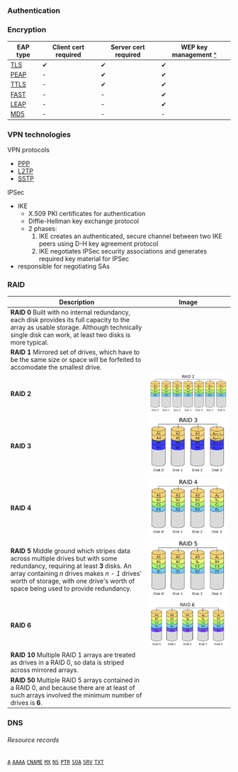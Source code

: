 ### Authentication

### Encryption

EAP type            | Client cert required| Server cert required  | WEP key management [^](https://www.intel.com/content/www/us/en/support/articles/000006999/network-and-i-o/wireless-networking.html "intel.com: \"802.1X Overview and EAP Types\"")
---                 | ---                 | ---                   | ---
[TLS][TLS]          | &#x2714;            | &#x2714;              | &#x2714;
[PEAP][PEAP]        | -                   | &#x2714;              | &#x2714;
[TTLS][TTLS]        | -                   | &#x2714;              | &#x2714;
[FAST][FAST]        | -                   | -                     | &#x2714;
[LEAP][LEAP]        | -                   | -                     | &#x2714;
[MD5][MD5]          | -                   | -                     | -

[FAST]: # 'EAP-Flexible Authentication via Secure Tunneling (EAP-FAST)&#10;Sends authentication criteria via a secure tunnel; requires a server certification to establish the tunnel but does not require a client certificate'
[LEAP]: # 'Lightweight EAP (LEAP)&#10;Proprietary EAP method that uses unencrypted challenges and responses; developed by Cisco for use on WLANs that use Cisco 802.11 wireless devices&#10;Barrett, Diane et al. _CompTIA Security+ Study Guide: Exam SY0-401_. 2015: 74'
[MD5]: # 'Message Digest series encryption algorithms (MD2, MD4, MD5)&#10;Series of hash algorithms created by Ronald Rivest, generating a hash of up to 128-bit strength out of any length of data&#10;Barrett, Diane et al. _CompTIA Security+ Study Guide: Exam SY0-401_. 2015: 456'
[PEAP]: # 'Protected EAP (PEAP)&#10;Used to protect another EAP method (like MS-CHAPv2) within a secure tunnel; co-developed by Cisco, Microsoft, and RSA Security&#10;Barrett, Diane et al. _CompTIA Security+ Study Guide: Exam SY0-401_. 2015: 73'
[TLS]: # 'Transport Layer Security (TLS)&#10;Asymmetric key encapsulation considered the successor to SSL; based on Netscape\'s SSL3 transport protocol&#10;Dulaney, Emmett. _Exam Cram: CompTIA Network+ N10-007_: 345-346,503;55'
[TTLS]: # 'Tunneled TLS (TTLS)&#10;Extension of TLS that adds tunneling and is often combined with EAP ("EAP-TLS")&#10;Dulaney, Emmett. _Exam Cram: CompTIA Network+ N10-007_: 504'

### VPN technologies
[PPP]: # 'Point to Point Protocol (PPP or PTP)&#10;===========&#10;Used for authentication by many remote access services; common networking protocol that works over telephone and includes provisions for security and protocol negotiation&#10;Dulaney, Emmett. _Exam Cram: CompTIA Network+ N10-007_: 170-171,493&#10;---&#10;Layer 2 protocol that provides authentication, encryption, and compression services to clients logging in remotely&#10;Eckert, Jason. _Linux+ Guide to Linux Certification_. Course Technology, 2012: 392&#10;---&#10;Originally defined as the protocol to use between a dial-up client and a network access server&#10;Microsoft Docs. "VPN Tunneling Protocols". https://docs.microsoft.com/en-us/previous-versions/windows/it-pro/windows-server-2008-R2-and-2008/cc771298(v=ws.10)'
[L2TP]: # 'Layer 2 Tunneling Protocol (L2TP)&#10;VPN protocol that defines its own tunneling protocol and works with the advanced security methods of IPsec; enables PPP sessions to be tunneled across an arbitrary medium to a home gateway at an ISP or corporation&#10;Dulaney, Emmett. _Exam Cram: CompTIA Network+ N10-007_: 484&#10;---&#10;Allows multiprotocol traffic to be encrypted and then sent over IP or ATM, relying on IPsec in Transport Mode&#10;Microsoft Docs. "VPN Tunneling Protocols". https://docs.microsoft.com/en-us/previous-versions/windows/it-pro/windows-server-2008-R2-and-2008/cc771298(v=ws.10)'
[SSTP]: # 'Secure Socket Tunneling Protocol (SSTP)&#10;===========&#10;Encapsulates PPP frames in IP datagrams for transmission over the network&#10;Microsoft Docs. "VPN Tunneling Protocols". https://docs.microsoft.com/en-us/previous-versions/windows/it-pro/windows-server-2008-R2-and-2008/cc771298(v=ws.10)'

VPN protocols
- [PPP][PPP]
- [L2TP][L2TP]
- [SSTP][SSTP]

IPSec
- IKE
  - X.509 PKI certificates for authentication
  - Diffie-Hellman key exchange protocol
  - 2 phases:
    1. IKE creates an authenticated, secure channel between two IKE peers using D-H key agreement protocol
    2. IKE negotiates IPSec security associations and generates required key material for IPSec
- responsible for negotiating SAs



### RAID

Description | Image
---         | ---
**RAID 0** Built with no internal redundancy, each disk provides its full capacity to the array as usable storage. Although technically single disk can work, at least two disks is more typical. | 
**RAID 1** Mirrored set of drives, which have to be the same size or space will be forfeited to accomodate the smallest drive. | 
**RAID 2**  | ![RAID 2](img/RAID-2.png)
**RAID 3**  | ![RAID 3](img/RAID-3.png)
**RAID 4**  | ![RAID 4](img/RAID-4.png) 
**RAID 5** Middle ground which stripes data across multiple drives but with some redundancy, requiring at least **3** disks. An array containing *n* drives makes *n - 1* drives' worth of storage, with one drive's worth of space being used to provide redundancy. | ![RAID 5](img/RAID-5.png)
**RAID 6**  | ![RAID 6](img/RAID-6.png)
**RAID 10** Multiple RAID 1 arrays are treated as drives in a RAID 0, so data is striped across mirrored arrays. | 
**RAID 50** Multiple RAID 5 arrays contained in a RAID 0, and because there are at least of such arrays involved the minimum number of drives is **6**. | 

### DNS

###### Resource records
[A record]: #dns 'A record&#10;IPv4 address record&#10;Dulaney, Emmett. _CompTIA Network+ N10-007 Exam Cram, 6th Edition_.: 71'
[AAAA record]: #dns 'AAAA record&#10;IPv6 address record&#10;Dulaney, Emmett. _CompTIA Network+ N10-007 Exam Cram, 6th Edition_.: 70'
[CNAME record]: #dns 'CNAME record&#10;"canonical name record", hostnames or aliases for hosts in the domain; gives a single computer multiple names&#10;Dulaney, Emmett. _CompTIA Network+ N10-007 Exam Cram, 6th Edition_.: 70'
[MX record]: #dns 'MX record&#10;"mail exchange record", stores information about where mail for the domain should be delivered&#10;Dulaney, Emmett. _CompTIA Network+ N10-007 Exam Cram, 6th Edition_.: 71'
[NS record]: #dns 'NS record&#10;"name server record", stores information that identifies name servers in the domain that store information for that domain&#10;Dulaney, Emmett. _CompTIA Network+ N10-007 Exam Cram, 6th Edition_.: 70'
[PTR record]: #dns 'PTR record&#10;"pointer record", records used for reverse lookup, or resolving IP addresses to hostnames&#10;Dulaney, Emmett. _CompTIA Network+ N10-007 Exam Cram, 6th Edition_.: 70'
[SOA record]: #dns 'SOA record&#10;"start of authority record", contains data on DNS zones and other records; each zone cdontains a single SOA record&#10;Dulaney, Emmett. _CompTIA Network+ N10-007 Exam Cram, 6th Edition_.: 70'
[SRV record]: #dns 'SRV record&#10;"service locator", generalized service location record, used for newer protocols instead of protocol-specific records (i.e. MX)&#10;Dulaney, Emmett. _CompTIA Network+ N10-007 Exam Cram, 6th Edition_.: 70'
[TXT record]: #dns 'TXT record&#10;"text record", originally created to carry human-readable text in a DNS record, but today more commonly holds machine-readable data&#10;Dulaney, Emmett. _CompTIA Network+ N10-007 Exam Cram, 6th Edition_.: 71'

[`A`][A record] 
[`AAAA`][AAAA record] 
[`CNAME`][CNAME record] 
[`MX`][MX record] 
[`NS`][NS record] 
[`PTR`][PTR record] 
[`SOA`][SOA record] 
[`SRV`][SRV record] 
[`TXT`][TXT record] 